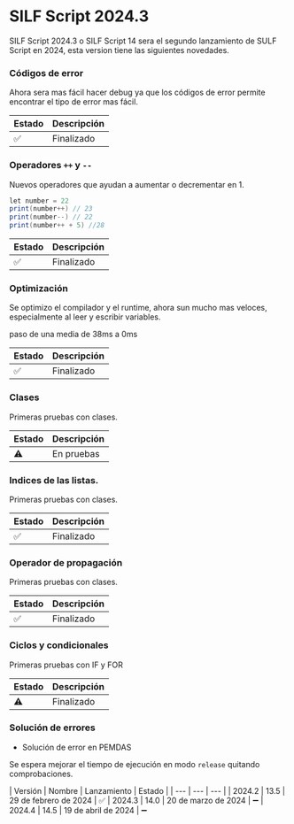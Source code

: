 ﻿# SILF Script 2024.3

SILF Script 2024.3 o SILF Script 14 sera el segundo lanzamiento de SULF Script en 2024, esta version tiene las siguientes novedades.

### Códigos de error
Ahora sera mas fácil hacer debug ya que los códigos de error permite encontrar el tipo de error mas fácil.

| Estado | Descripción |
| --- | --- |
| ✅ | Finalizado |


### Operadores ```++``` y ```--```

Nuevos operadores que ayudan a aumentar o decrementar en 1.

```java
let number = 22
print(number++) // 23
print(number--) // 22
print(number++ + 5) //28
```


| Estado | Descripción |
| --- | --- |
| ✅ | Finalizado |

### Optimización

Se optimizo el compilador y el runtime, ahora sun mucho mas veloces, especialmente al leer y escribir variables.

paso de una media de 38ms a 0ms


| Estado | Descripción |
| --- | --- |
| ✅ | Finalizado |


### Clases
Primeras pruebas con clases.



| Estado | Descripción |
| --- | --- |
| ⚠️ | En pruebas |


### Indices de las listas.
Primeras pruebas con clases.

| Estado | Descripción |
| --- | --- |
| ✅ | Finalizado |

### Operador de propagación
Primeras pruebas con clases.

| Estado | Descripción |
| --- | --- |
| ✅ | Finalizado |

### Ciclos y condicionales
Primeras pruebas con IF y FOR

| Estado | Descripción |
| --- | --- |
| ⚠️ | Finalizado |

### Solución de errores

* Solución de error en PEMDAS


Se espera mejorar el tiempo de ejecución en modo ```release``` quitando comprobaciones.




| Versión | Nombre | Lanzamiento | Estado |
| --- | --- | --- |
| 2024.2 | 13.5 | 29 de febrero de 2024 | ✅
| 2024.3 | 14.0 | 20 de marzo de 2024 | ➖
| 2024.4 | 14.5 | 19 de abril de 2024 | ➖